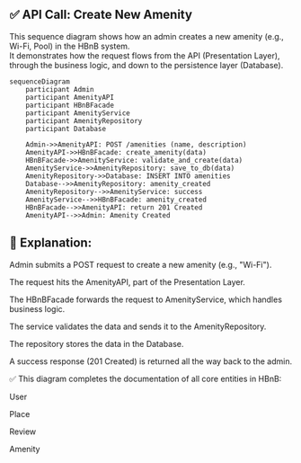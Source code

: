 ## ✅ API Call: Create New Amenity

This sequence diagram shows how an admin creates a new amenity (e.g., Wi-Fi, Pool) in the HBnB system.  
It demonstrates how the request flows from the API (Presentation Layer), through the business logic, and down to the persistence layer (Database).

```mermaid
sequenceDiagram
    participant Admin
    participant AmenityAPI
    participant HBnBFacade
    participant AmenityService
    participant AmenityRepository
    participant Database

    Admin->>AmenityAPI: POST /amenities (name, description)
    AmenityAPI->>HBnBFacade: create_amenity(data)
    HBnBFacade->>AmenityService: validate_and_create(data)
    AmenityService->>AmenityRepository: save_to_db(data)
    AmenityRepository->>Database: INSERT INTO amenities
    Database-->>AmenityRepository: amenity_created
    AmenityRepository-->>AmenityService: success
    AmenityService-->>HBnBFacade: amenity_created
    HBnBFacade-->>AmenityAPI: return 201 Created
    AmenityAPI-->>Admin: Amenity Created
```
## 📝 Explanation:

Admin submits a POST request to create a new amenity (e.g., "Wi-Fi").

The request hits the AmenityAPI, part of the Presentation Layer.

The HBnBFacade forwards the request to AmenityService, which handles business logic.

The service validates the data and sends it to the AmenityRepository.

The repository stores the data in the Database.

A success response (201 Created) is returned all the way back to the admin.

✅ This diagram completes the documentation of all core entities in HBnB:

User

Place

Review

Amenity
